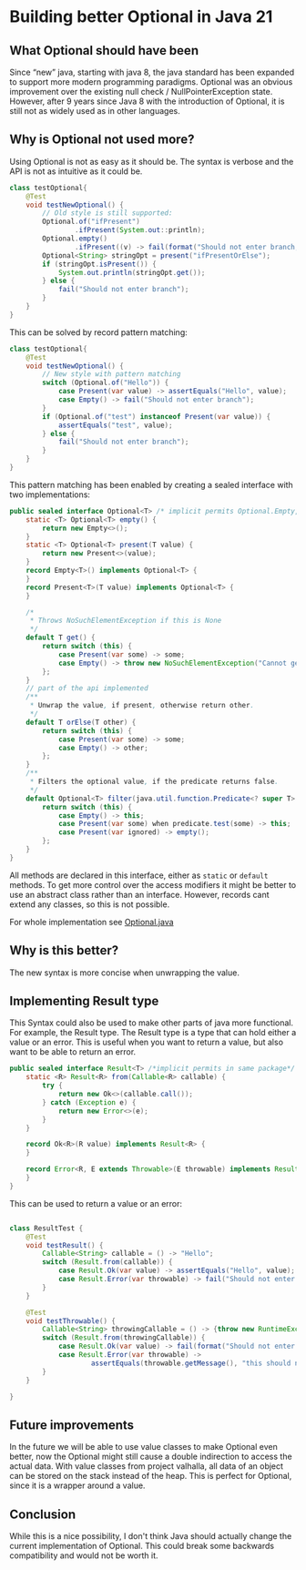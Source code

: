 # Building better Optional in Java 21
## What Optional should have been  
Since “new” java, starting with java 8, the java standard has been expanded to support more modern programming paradigms.
Optional was an obvious improvement over the existing null check / NullPointerException state.
However, after 9 years since Java 8 with the introduction of Optional, it is still not as widely used as in other languages.

## Why is Optional not used more?
Using Optional is not as easy as it should be. The syntax is verbose and the API is not as intuitive as it could be. 
```java
class testOptional{
    @Test
    void testNewOptional() {
        // Old style is still supported:
        Optional.of("ifPresent")
                .ifPresent(System.out::println);
        Optional.empty()
                .ifPresent((v) -> fail(format("Should not enter branch; value is '%s'", v)));
        Optional<String> stringOpt = present("ifPresentOrElse");
        if (stringOpt.isPresent()) {
            System.out.println(stringOpt.get());
        } else {
            fail("Should not enter branch");
        }
    }
}
```
This can be solved by record pattern matching:
```java
class testOptional{
    @Test
    void testNewOptional() {
        // New style with pattern matching
        switch (Optional.of("Hello")) {
            case Present(var value) -> assertEquals("Hello", value);
            case Empty() -> fail("Should not enter branch");
        }
        if (Optional.of("test") instanceof Present(var value)) {
            assertEquals("test", value);
        } else {
            fail("Should not enter branch");
        }
    }
}
```
This pattern matching has been enabled by creating a sealed interface with two implementations:
```java
public sealed interface Optional<T> /* implicit permits Optional.Empty, Optional.Present*/ {
    static <T> Optional<T> empty() {
        return new Empty<>();
    }
    static <T> Optional<T> present(T value) {
        return new Present<>(value);
    }
    record Empty<T>() implements Optional<T> {
    }
    record Present<T>(T value) implements Optional<T> {
    }

    /*
     * Throws NoSuchElementException if this is None
     */
    default T get() {
        return switch (this) {
            case Present(var some) -> some;
            case Empty() -> throw new NoSuchElementException("Cannot get value from None");
        };
    }
    // part of the api implemented
    /**
     * Unwrap the value, if present, otherwise return other.
     */
    default T orElse(T other) {
        return switch (this) {
            case Present(var some) -> some;
            case Empty() -> other;
        };
    }
    /**
     * Filters the optional value, if the predicate returns false.
     */
    default Optional<T> filter(java.util.function.Predicate<? super T> predicate) {
        return switch (this) {
            case Empty() -> this;
            case Present(var some) when predicate.test(some) -> this;
            case Present(var ignored) -> empty();
        };
    }
}
```
All methods are declared in this interface, either as `static` or `default` methods.
To get more control over the access modifiers it might be better to use an abstract class rather than an interface. However, records cant extend any classes, so this is not possible.

For whole implementation see [Optional.java](https://github.com/lesjon/java21blog/blob/main/src/main/java/nl/leonklute/optional/Optional.java)

## Why is this better?
The new syntax is more concise when unwrapping the value.
## Implementing Result type
This Syntax could also be used to make other parts of java more functional. For example, the Result type.
The Result type is a type that can hold either a value or an error. This is useful when you want to return a value, but also want to be able to return an error.
```java
public sealed interface Result<T> /*implicit permits in same package*/ {
    static <R> Result<R> from(Callable<R> callable) {
        try {
            return new Ok<>(callable.call());
        } catch (Exception e) {
            return new Error<>(e);
        }
    }

    record Ok<R>(R value) implements Result<R> {
    }

    record Error<R, E extends Throwable>(E throwable) implements Result<R> {
    }
}
```
This can be used to return a value or an error:
```java

class ResultTest {
    @Test
    void testResult() {
        Callable<String> callable = () -> "Hello";
        switch (Result.from(callable)) {
            case Result.Ok(var value) -> assertEquals("Hello", value);
            case Result.Error(var throwable) -> fail("Should not enter branch", throwable);
        }
    }

    @Test
    void testThrowable() {
        Callable<String> throwingCallable = () -> {throw new RuntimeException("this should not actually fail");};
        switch (Result.from(throwingCallable)) {
            case Result.Ok(var value) -> fail(format("Should not enter branch; value is '%s'", value));
            case Result.Error(var throwable) ->
                    assertEquals(throwable.getMessage(), "this should not actually fail");
        }
    }

}
```
## Future improvements
In the future we will be able to use value classes to make Optional even better, now the Optional might still cause a double indirection to access the actual data.
With value classes from project valhalla, all data of an object can be stored on the stack instead of the heap. This is perfect for Optional, since it is a wrapper around a value.
## Conclusion
While this is a nice possibility, I don't think Java should actually change the current implementation of Optional. This could break some backwards compatibility and would not be worth it.
